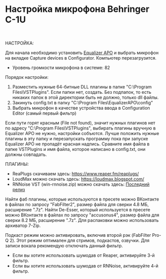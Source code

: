 # Настройка микрофона Behringer C-1U

<br>

НАСТРОЙКА:

Для начала необходимо установить <a href="https://sourceforge.net/projects/equalizerapo/files/1.3/EqualizerAPO64-1.3.exe/download">Equalizer APO</a> и выбрать микрофон на вкладке Capture devices в Configurator. Компьютер перезагрузится.

* Уровень громкости микрофона в системе: 82<br>

Порядок настройки:

1. Разместить нужные 64-битные DLL плагины в папке "C:\Program Files\VSTPlugins\". Если папки нет, создать. Без подпапок, то есть никаких папок в этой директории быть не должно, только dll файлы.<br>
2. Закинуть config.txt в папку "C:\Program Files\EqualizerAPO\config\"<br>
3. Выбрать микрофон в качестве устройства ввода в Configuration Editor (самый первый фильтр)<br>

Если пути горят красным (File not found), значит нужных плагинов нет по адресу "C:\Program Files\VSTPlugins\", выбирать плагины вручную в Equalizer APO не нужно, настройки собъются. Лучше положить нужные плагины в эту папку и перезапускать программу пока при запуске Equalizer APO не пропадёт красная надпись. Сравните имя файла в папке VSTPlugins и имя файла, которое написано в config.txt, они должны совпадать.<br>

ПЛАГИНЫ:

* ReaPlugs скачиваем здесь: https://www.reaper.fm/reaplugs/<br>
* LoudMax можно скачать здесь: https://loudmax.blogspot.com/<br>
* RNNoise VST (win-rnnoise.zip) можно скачать здесь: <a href="https://github.com/werman/noise-suppression-for-voice/releases/latest/">Последний релиз</a><br>

Найти фаб плагины, которые используются в пресете можно ВКонтакте в файлах по запросу "FabFilter2", размер файла для сверки 4.8 МБ, расширение ".7z". Найти De-Esser, который используется в пресете можно ВКонтакте в файлах по запросу "accusonus4", размер файла для сверки 8.2 МБ, расширение ".7z". Для распаковки можно использовать архиватор 7-Zip.

Подкаст режим можно активировать, включив второй рэк (FabFilter Pro-Q 2). Этот режим оптимален для стримов, подкастов, озвучки. Для записи вокала рекомендую отключать данный фильтр.

* Если вы хотите использовать шумодав от Reaper, активируйте 3-й фильтр.<br>
* Если вы хотите использовать шумодав от RNNoise, активируйте 4-й фильтр.
